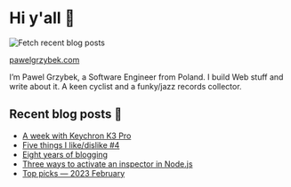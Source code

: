 # Hi y'all 👋

![Fetch recent blog posts](https://github.com/pawelgrzybek/pawelgrzybek/workflows/Fetch%20recent%20blog%20posts/badge.svg)

[pawelgrzybek.com](https://pawelgrzybek.com)

I’m Pawel Grzybek, a Software Engineer from Poland. I build Web stuff and write about it. A keen cyclist and a funky/jazz records collector.

## Recent blog posts 📝

<!-- FEED-START -->
- [A week with Keychron K3 Pro](https://pawelgrzybek.com/a-week-with-keychron-k3-pro/)
- [Five things I like/dislike #4](https://pawelgrzybek.com/five-things-i-like-dislike-4/)
- [Eight years of blogging](https://pawelgrzybek.com/eight-years-of-blogging/)
- [Three ways to activate an inspector in Node.js](https://pawelgrzybek.com/three-ways-to-activate-an-inspector-in-node-js/)
- [Top picks — 2023 February](https://pawelgrzybek.com/top-picks-2023-february/)
<!-- FEED-END -->